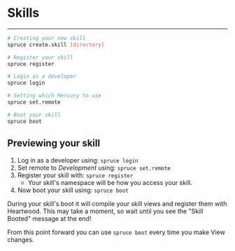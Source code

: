 # Skills
****
```bash
# Creating your new skill
spruce create.skill [directory]

# Register your skill
spruce register

# Login as a developer
spruce login

# Setting which Mercury to use
spruce set.remote

# Boot your skill
spruce boot

```

## Previewing your skill

1. Log in as a developer using: `spruce login`
2. Set remote to *Development* using: `spruce set.remote`
3. Register your skill with: `spruce register`
    * Your skill's namespace will be how you access your skill.
3. Now boot your skill using: `spruce boot`

During your skill's boot it will compile your skill views and register them with Heartwood. This may take a moment, so wait until you see the "Skill Booted" message at the end!

From this point forward you can use `spruce boot` every time you make View changes.